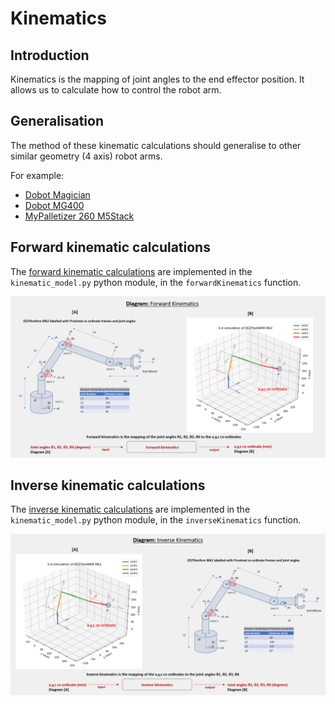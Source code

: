 # Kinematics

## Introduction

Kinematics is the mapping of joint angles to the end effector position. It allows us to calculate how to control the robot arm.

## Generalisation

The method of these kinematic calculations should generalise to other similar geometry (4 axis) robot arms. 

For example:

* [Dobot Magician](https://www.dobot-robots.com/products/education/magician.html)
* [Dobot MG400](https://www.dobot-robots.com/products/education/magician.html)
* [MyPalletizer 260 M5Stack](https://shop.elephantrobotics.com/en-gb/products/mypalletizer)

## Forward kinematic calculations

The [forward kinematic calculations](Forward_kinematics_EEZYbotARM.pdf) are implemented in the `kinematic_model.py` python module, in the `forwardKinematics` function.

![forwardKinematics](../../images/forwardKinematics.png)

## Inverse kinematic calculations

The [inverse kinematic calculations](Inverse_kinematics_EEZYbotARM.pdf) are implemented in the `kinematic_model.py` python module, in the `inverseKinematics` function.

![inverseKinematics](../../images/inverseKinematics.png)





